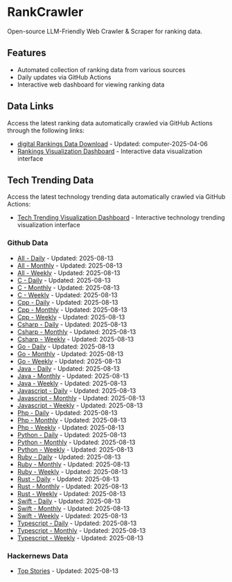 # RankCrawler

Open-source LLM-Friendly Web Crawler & Scraper for ranking data.

## Features

* Automated collection of ranking data from various sources
* Daily updates via GitHub Actions
* Interactive web dashboard for viewing ranking data


## Data Links

Access the latest ranking data automatically crawled via GitHub Actions through the following links:

* [digital Rankings Data Download](https://github.com/chenjy16/RankCrawler/blob/main/data/1688/digital_computer_2025-04-06.json) - Updated: computer-2025-04-06
* [Rankings Visualization Dashboard](https://chenjy16.github.io/RankCrawler/1688_rankings.html) - Interactive data visualization interface




## Tech Trending Data

Access the latest technology trending data automatically crawled via GitHub Actions:

* [Tech Trending Visualization Dashboard](https://chenjy16.github.io/RankCrawler/tech_trending.html) - Interactive technology trending visualization interface

### Github Data

* [All - Daily](https://github.com/chenjy16/RankCrawler/blob/main/data/github/github_all_daily_2025-08-13.json) - Updated: 2025-08-13
* [All - Monthly](https://github.com/chenjy16/RankCrawler/blob/main/data/github/github_all_monthly_2025-08-13.json) - Updated: 2025-08-13
* [All - Weekly](https://github.com/chenjy16/RankCrawler/blob/main/data/github/github_all_weekly_2025-08-13.json) - Updated: 2025-08-13
* [C - Daily](https://github.com/chenjy16/RankCrawler/blob/main/data/github/github_c_daily_2025-08-13.json) - Updated: 2025-08-13
* [C - Monthly](https://github.com/chenjy16/RankCrawler/blob/main/data/github/github_c_monthly_2025-08-13.json) - Updated: 2025-08-13
* [C - Weekly](https://github.com/chenjy16/RankCrawler/blob/main/data/github/github_c_weekly_2025-08-13.json) - Updated: 2025-08-13
* [Cpp - Daily](https://github.com/chenjy16/RankCrawler/blob/main/data/github/github_cpp_daily_2025-08-13.json) - Updated: 2025-08-13
* [Cpp - Monthly](https://github.com/chenjy16/RankCrawler/blob/main/data/github/github_cpp_monthly_2025-08-13.json) - Updated: 2025-08-13
* [Cpp - Weekly](https://github.com/chenjy16/RankCrawler/blob/main/data/github/github_cpp_weekly_2025-08-13.json) - Updated: 2025-08-13
* [Csharp - Daily](https://github.com/chenjy16/RankCrawler/blob/main/data/github/github_csharp_daily_2025-08-13.json) - Updated: 2025-08-13
* [Csharp - Monthly](https://github.com/chenjy16/RankCrawler/blob/main/data/github/github_csharp_monthly_2025-08-13.json) - Updated: 2025-08-13
* [Csharp - Weekly](https://github.com/chenjy16/RankCrawler/blob/main/data/github/github_csharp_weekly_2025-08-13.json) - Updated: 2025-08-13
* [Go - Daily](https://github.com/chenjy16/RankCrawler/blob/main/data/github/github_go_daily_2025-08-13.json) - Updated: 2025-08-13
* [Go - Monthly](https://github.com/chenjy16/RankCrawler/blob/main/data/github/github_go_monthly_2025-08-13.json) - Updated: 2025-08-13
* [Go - Weekly](https://github.com/chenjy16/RankCrawler/blob/main/data/github/github_go_weekly_2025-08-13.json) - Updated: 2025-08-13
* [Java - Daily](https://github.com/chenjy16/RankCrawler/blob/main/data/github/github_java_daily_2025-08-13.json) - Updated: 2025-08-13
* [Java - Monthly](https://github.com/chenjy16/RankCrawler/blob/main/data/github/github_java_monthly_2025-08-13.json) - Updated: 2025-08-13
* [Java - Weekly](https://github.com/chenjy16/RankCrawler/blob/main/data/github/github_java_weekly_2025-08-13.json) - Updated: 2025-08-13
* [Javascript - Daily](https://github.com/chenjy16/RankCrawler/blob/main/data/github/github_javascript_daily_2025-08-13.json) - Updated: 2025-08-13
* [Javascript - Monthly](https://github.com/chenjy16/RankCrawler/blob/main/data/github/github_javascript_monthly_2025-08-13.json) - Updated: 2025-08-13
* [Javascript - Weekly](https://github.com/chenjy16/RankCrawler/blob/main/data/github/github_javascript_weekly_2025-08-13.json) - Updated: 2025-08-13
* [Php - Daily](https://github.com/chenjy16/RankCrawler/blob/main/data/github/github_php_daily_2025-08-13.json) - Updated: 2025-08-13
* [Php - Monthly](https://github.com/chenjy16/RankCrawler/blob/main/data/github/github_php_monthly_2025-08-13.json) - Updated: 2025-08-13
* [Php - Weekly](https://github.com/chenjy16/RankCrawler/blob/main/data/github/github_php_weekly_2025-08-13.json) - Updated: 2025-08-13
* [Python - Daily](https://github.com/chenjy16/RankCrawler/blob/main/data/github/github_python_daily_2025-08-13.json) - Updated: 2025-08-13
* [Python - Monthly](https://github.com/chenjy16/RankCrawler/blob/main/data/github/github_python_monthly_2025-08-13.json) - Updated: 2025-08-13
* [Python - Weekly](https://github.com/chenjy16/RankCrawler/blob/main/data/github/github_python_weekly_2025-08-13.json) - Updated: 2025-08-13
* [Ruby - Daily](https://github.com/chenjy16/RankCrawler/blob/main/data/github/github_ruby_daily_2025-08-13.json) - Updated: 2025-08-13
* [Ruby - Monthly](https://github.com/chenjy16/RankCrawler/blob/main/data/github/github_ruby_monthly_2025-08-13.json) - Updated: 2025-08-13
* [Ruby - Weekly](https://github.com/chenjy16/RankCrawler/blob/main/data/github/github_ruby_weekly_2025-08-13.json) - Updated: 2025-08-13
* [Rust - Daily](https://github.com/chenjy16/RankCrawler/blob/main/data/github/github_rust_daily_2025-08-13.json) - Updated: 2025-08-13
* [Rust - Monthly](https://github.com/chenjy16/RankCrawler/blob/main/data/github/github_rust_monthly_2025-08-13.json) - Updated: 2025-08-13
* [Rust - Weekly](https://github.com/chenjy16/RankCrawler/blob/main/data/github/github_rust_weekly_2025-08-13.json) - Updated: 2025-08-13
* [Swift - Daily](https://github.com/chenjy16/RankCrawler/blob/main/data/github/github_swift_daily_2025-08-13.json) - Updated: 2025-08-13
* [Swift - Monthly](https://github.com/chenjy16/RankCrawler/blob/main/data/github/github_swift_monthly_2025-08-13.json) - Updated: 2025-08-13
* [Swift - Weekly](https://github.com/chenjy16/RankCrawler/blob/main/data/github/github_swift_weekly_2025-08-13.json) - Updated: 2025-08-13
* [Typescript - Daily](https://github.com/chenjy16/RankCrawler/blob/main/data/github/github_typescript_daily_2025-08-13.json) - Updated: 2025-08-13
* [Typescript - Monthly](https://github.com/chenjy16/RankCrawler/blob/main/data/github/github_typescript_monthly_2025-08-13.json) - Updated: 2025-08-13
* [Typescript - Weekly](https://github.com/chenjy16/RankCrawler/blob/main/data/github/github_typescript_weekly_2025-08-13.json) - Updated: 2025-08-13

### Hackernews Data

* [Top Stories](https://github.com/chenjy16/RankCrawler/blob/main/data/hackernews/hackernews_top_2025-08-13.json) - Updated: 2025-08-13


